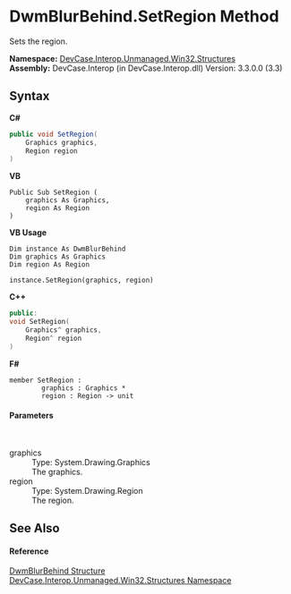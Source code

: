 # DwmBlurBehind.SetRegion Method 
 

Sets the region.

**Namespace:**&nbsp;<a href="N_DevCase_Interop_Unmanaged_Win32_Structures">DevCase.Interop.Unmanaged.Win32.Structures</a><br />**Assembly:**&nbsp;DevCase.Interop (in DevCase.Interop.dll) Version: 3.3.0.0 (3.3)

## Syntax

**C#**<br />
``` C#
public void SetRegion(
	Graphics graphics,
	Region region
)
```

**VB**<br />
``` VB
Public Sub SetRegion ( 
	graphics As Graphics,
	region As Region
)
```

**VB Usage**<br />
``` VB Usage
Dim instance As DwmBlurBehind
Dim graphics As Graphics
Dim region As Region

instance.SetRegion(graphics, region)
```

**C++**<br />
``` C++
public:
void SetRegion(
	Graphics^ graphics, 
	Region^ region
)
```

**F#**<br />
``` F#
member SetRegion : 
        graphics : Graphics * 
        region : Region -> unit 

```


#### Parameters
&nbsp;<dl><dt>graphics</dt><dd>Type: System.Drawing.Graphics<br />The graphics.</dd><dt>region</dt><dd>Type: System.Drawing.Region<br />The region.</dd></dl>

## See Also


#### Reference
<a href="T_DevCase_Interop_Unmanaged_Win32_Structures_DwmBlurBehind">DwmBlurBehind Structure</a><br /><a href="N_DevCase_Interop_Unmanaged_Win32_Structures">DevCase.Interop.Unmanaged.Win32.Structures Namespace</a><br />